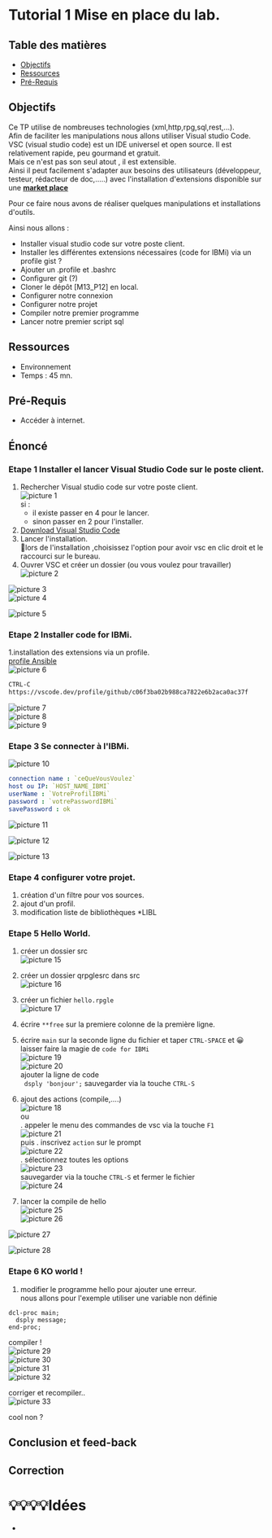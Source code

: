 # Tutorial 1 Mise en place du lab. 
## Table des matières
- [Objectifs](#objectifs)  
- [Ressources](#ressources)  
- [Pré-Requis](#pré-requis)  
## Objectifs  
Ce TP utilise de nombreuses technologies (xml,http,rpg,sql,rest,...).  
Afin de faciliter les manipulations nous allons utiliser Visual studio Code.  
VSC (visual studio code) est un IDE universel et open source. 
Il est relativement rapide, peu gourmand et gratuit.  
Mais ce n'est pas son seul atout , il est extensible.  
Ainsi il peut facilement s'adapter aux besoins des utilisateurs (développeur, testeur, rédacteur de doc,.....) avec l'installation d'extensions disponible sur une [**market place**](https://marketplace.visualstudio.com/vscode)  

Pour ce faire nous avons de réaliser quelques manipulations et installations d'outils.  

Ainsi nous allons :  
- Installer visual studio code sur votre poste client.  
- Installer les différentes extensions nécessaires (code for IBMi) via un profile gist ?
- Ajouter un .profile et .bashrc  
- Configurer git  (?)  
- Cloner le dépôt [M13_P12] en local.  
- Configurer notre connexion  
- Configurer notre projet  
- Compiler notre premier programme  
- Lancer notre premier script sql  

## Ressources  
- Environnement  
- Temps : 45 mn.  
## Pré-Requis  
- Accéder à internet.  

## Énoncé  
### Etape 1 Installer el lancer Visual Studio Code sur le poste client.  
1. Rechercher Visual studio code sur votre poste client.  
![picture 1](../../../images/0ab6e8c0bd948aebc785bd62d6218ad7adb49f62c41a109aa6999240656bf1fe.png)  
si  : 
    - il existe passer en 4 pour le lancer.  
    - sinon passer en 2 pour l'installer.  
1. [Download Visual Studio Code](https://code.visualstudio.com/download)  
1. Lancer l'installation.  
🧐lors de l'installation ,choisissez l'option pour avoir vsc en clic droit et le raccourci sur le bureau.  
1. Ouvrer VSC et créer un dossier (ou vous voulez pour travailler)  
![picture 2](../../../images/27d4117231460b99b3e8208da6a3419454f1c5374297f7d444e01d5ccadd8ea2.png)  

![picture 3](../../../images/4682ed24f9fd933efc32369eef61f4da886bc27d720b84b770601d7cba26b250.png)  
![picture 4](../../../images/607f99e58f3854fc781e5cc60d0cbc2445286f500f6eb41ccccb7432d284fcf5.png)  

![picture 5](../../../images/4336c24de39c5c91abd7a6a923de1fcab3136015d2f3d81f9c7a023ca8343852.png)  

### Etape 2 Installer code for IBMi.  
1.installation des extensions via un profile.  
[profile Ansible](https://vscode.dev/profile/github/c06f3ba02b988ca7822e6b2aca0ac37f)  
![picture 6](../../../images/91da06f2d453fe14fa96c6c9a4428f380beca232d366f429d81f9ce5cf6a977f.png)  
```bash
CTRL-C 
https://vscode.dev/profile/github/c06f3ba02b988ca7822e6b2aca0ac37f
```  

![picture 7](../../../images/cf0d27f395909aae76f23da66fb6d416ef9c2918e8fa3b74771302b5b489feec.png)  
![picture 8](../../../images/0aabb3496b5b389b46317fc10051e76fcffad77f44edce0265eedb875769115d.png)  
![picture 9](../../../images/d4903f8e77edf07b70651a09581244c7ae8e91b044d74c053afc182c19807c10.png)  

### Etape 3 Se connecter à l'IBMi.  
![picture 10](../../../images/32b37e2eb2634d79eb179f0020a9ded4f411a3dc5052268b24ad2fb250820928.png)  
```yaml
connection name : `ceQueVousVoulez`
host ou IP: `HOST_NAME_IBMI`
userName : `VotreProfilIBMi`
password : `votrePasswordIBMi`
savePassword : ok 
```  

![picture 11](../../../images/19ebf03820ca57d8c5eb07cae6dd72e104ad56f38eaffc1f9cb20c876071484e.png)  

![picture 12](../../../images/c5b795bacd89b52791fec9db50196901c8585932cc49541d53da99a1353d2e89.png)  

![picture 13](../../../images/9609e1504eef7191d812b98d75c82995ddd43ae20d8266ec54a2d3471815bc9a.png)  

### Etape 4 configurer votre projet.  
1. création d'un filtre pour vos sources.  
1. ajout d'un profil.  
1. modification liste de bibliothèques *LIBL  
### Etape 5 Hello World.  
1. créer un dossier src  
![picture 15](../../../images/6ba1ce0a11bd722b3785536ffd91e0acf35834b1939e56a077f6f8d6ea9b6f10.png)  


1. créer un dossier qrpglesrc dans src  
![picture 16](../../../images/84cd4b4bb4e18856d8881e4d8bf34be4c18de4f91c3064464d0ed79de6094906.png)  


1. créer un fichier `hello.rpgle`  
![picture 17](../../../images/5c6d5e453cc51c9bf4a99def4ae8c4d78bd3e95686eb27316d954489d940b2be.png)  
1. écrire `**free` sur la premiere colonne de la première ligne.  
1. écrire  `main` sur la seconde ligne du fichier et taper `CTRL-SPACE` et 😀laisser faire la magie de `code for IBMi`  
![picture 19](../../../images/f65c826d490c30be4997211c96446652ee542058705187b5bb2e34155aaa32bd.png)  
![picture 20](../../../images/05a07172dcde6f8c5cce809258f4b37b084c9a5e5b8f08a328d35e384138138d.png)  
ajouter la ligne de code  
` dsply 'bonjour';`
sauvegarder via la touche  `CTRL-S`  
1. ajout des actions (compile,....)  
![picture 18](../../../images/cf96da3254975a80403fac275bfa453dcf9e3ad755fd33903b45975ca7ef9ad0.png)  
ou  
. appeler le menu des commandes de vsc via la touche `F1`  
![picture 21](../../../images/f82ca7b92df8fe7de7f82211f75124e4d9d35d83411f3785d11b26b41aefc977.png)  
puis 
. inscrivez `action` sur le prompt  
![picture 22](../../../images/2e48e81f00d7e2678f9cf201d5948795c1f60a2a27b7ff31b4dcb299dcae5391.png)  
. sélectionnez toutes les options  
![picture 23](../../../images/5c75bf075272576f857e5ea9ae01dbd796ae41a97c92a56a796a7ea75d67b9af.png)  
sauvegarder via la touche  `CTRL-S` et fermer le fichier  
![picture 24](../../../images/2d208bd58ad12f198fba68085e3453e10b77c9b2caadefd5d26d58ffe938a947.png)  
1. lancer la compile de hello  
![picture 25](../../../images/a884e8804069c537dd33bf967c442beacd7e2796e04bd1fa61575212a252ed8e.png)  
![picture 26](../../../images/509f89757a63dd1223f4be688b53611af47eb60d64d3f8b24a354dadd40d1a64.png)  

![picture 27](../../../images/dfc5d8348ee858befe78d6f2d23b11868a3693516cd4d8a88d3c1241439e22ea.png)  

![picture 28](../../../images/dffe500ee5de03d8e427ee6e11597c22b2759b2af68eec7b8f295d06e3459f71.png)  

### Etape 6 KO world !  
1. modifier le programme hello pour ajouter une erreur.  
    nous allons pour l'exemple utiliser une variable non définie  
```
dcl-proc main;
  dsply message;
end-proc;
```  
compiler !  
![picture 29](../../../images/b6d88707b770ccf9723ce603fe20352443c06403ab2eeca7a95af6b32c2df44d.png)  
![picture 30](../../../images/0b62dbdcf3cc02f67e5abae9bb36adddbca2eaf84498649b355322612a88d25a.png)  
![picture 31](../../../images/281f22456e92bbfbf99512214e0fd507e6aaaa01fcc019f3c19d7c96d40b82c5.png)  
![picture 32](../../../images/902a94687f6c1b93adf03b448ccc7e73d1ad40d81015e6c92bde29aab3841132.png)  

corriger et recompiler..  
![picture 33](../../../images/4cd26eafdcc472b70aa4f665ff0c930b4bba2837c93e7ef92efa70f633cb02b4.png)  

cool non  ?  


## Conclusion et feed-back  

## Correction  



# 💡💡💡💡Idées 
- 